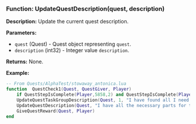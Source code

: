 ### Function: UpdateQuestDescription(quest, description)

**Description:**
Update the current quest description.

**Parameters:**
- `quest` (Quest) - Quest object representing `quest`.
- `description` (int32) - Integer value `description`.

**Returns:** None.

**Example:**

```lua
-- From Quests/AlphaTest/stowaway_antonica.lua
function  QuestCheck1(Quest, QuestGiver, Player)
    if QuestStepIsComplete(Player,5858,2) and QuestStepIsComplete(Player,5858,3)and QuestStepIsComplete(Player,5858,4)  then
	UpdateQuestTaskGroupDescription(Quest, 1, "I have found all I need to Fast-Track to Qeynos.")
	UpdateQuestDescription(Quest, "I have all the necessary parts for the Fast-Track passage to Qeynos. The ride was a bit cramped...")
	GiveQuestReward(Quest, Player)
end
```
